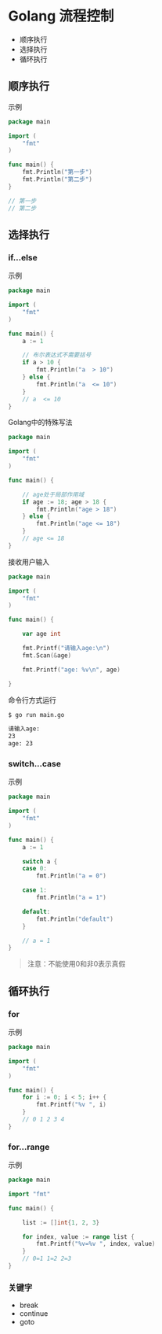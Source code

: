 # Golang 流程控制

- 顺序执行
- 选择执行
- 循环执行

## 顺序执行

示例

```go
package main

import (
	"fmt"
)

func main() {
	fmt.Println("第一步")
	fmt.Println("第二步")
}

// 第一步
// 第二步

```



## 选择执行

### if...else

示例
```go
package main

import (
	"fmt"
)

func main() {
	a := 1

    // 布尔表达式不需要括号
	if a > 10 {
		fmt.Println("a  > 10")
	} else {
		fmt.Println("a  <= 10")
	}
	// a  <= 10
}

```

Golang中的特殊写法

```go
package main

import (
	"fmt"
)

func main() {

	// age处于局部作用域
	if age := 18; age > 18 {
		fmt.Println("age > 18")
	} else {
		fmt.Println("age <= 18")
	}
	// age <= 18
}
```

接收用户输入

```go
package main

import (
    "fmt"
)

func main() {

    var age int

    fmt.Printf("请输入age:\n")
    fmt.Scan(&age)

    fmt.Printf("age: %v\n", age)

}

```

命令行方式运行

```bash
$ go run main.go

请输入age:
23
age: 23
```

### switch...case

示例

```go
package main

import (
	"fmt"
)

func main() {
	a := 1

	switch a {
	case 0:
		fmt.Println("a = 0")

	case 1:
		fmt.Println("a = 1")

	default:
		fmt.Println("default")
	}

	// a = 1
}
```

> 注意：不能使用0和非0表示真假

## 循环执行

### for

示例

```go
package main

import (
	"fmt"
)

func main() {
	for i := 0; i < 5; i++ {
		fmt.Printf("%v ", i)
	}
	// 0 1 2 3 4
}

```

### for...range

示例

```go
package main

import "fmt"

func main() {

	list := []int{1, 2, 3}

	for index, value := range list {
		fmt.Printf("%v=%v ", index, value)
	}
	// 0=1 1=2 2=3
}

```

### 关键字 

- break
- continue
- goto